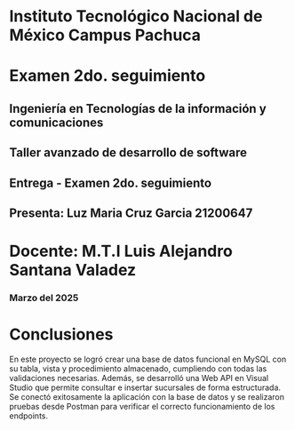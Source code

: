 # Instituto Tecnológico Nacional de México Campus Pachuca

# Examen 2do. seguimiento

## Ingeniería en Tecnologías de la información y comunicaciones

## Taller avanzado de desarrollo de software

## Entrega - Examen 2do. seguimiento

## Presenta: Luz Maria Cruz Garcia 21200647

# Docente: M.T.I Luis Alejandro Santana Valadez

 ### Marzo del 2025


 # Conclusiones
 En este proyecto se logró crear una base de datos funcional en MySQL con su tabla, vista y procedimiento almacenado, cumpliendo con todas las validaciones necesarias. Además, se desarrolló una Web API en Visual Studio que permite consultar e insertar sucursales de forma estructurada. Se conectó exitosamente la aplicación con la base de datos y se realizaron pruebas desde Postman para verificar el correcto funcionamiento de los endpoints. 